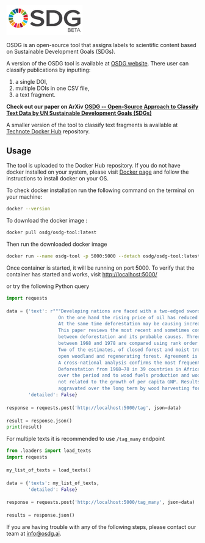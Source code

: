 <img src="/img/OSDG_new.png" alt="OSDG_Logo" width="200"/>

OSDG is an open-source tool that assigns labels to scientific content based on Sustainable Development Goals (SDGs). 

A version of the OSDG tool is available at [OSDG website](https://www.osdg.ai). There user can classify publications by inputting:
1) a single DOI,
2) multiple DOIs in one CSV file,
3) a text fragment.

**Check out our paper on ArXiv [OSDG -- Open-Source Approach to Classify Text Data by UN Sustainable Development Goals (SDGs)](https://arxiv.org/abs/2005.14569)**

A smaller version of the tool to classify text fragments is available at [Technote Docker Hub](https://hub.docker.com/r/osdg/osdg-tool) repository.

## Usage
The tool is uploaded to the Docker Hub repository. If you do not have docker installed on your system, please visit [Docker page](https://docs.docker.com/get-docker/) and follow the instructions to install docker on your OS.

To check docker installation run the following command on the terminal on your machine:
```bash
docker --version
```

To download the docker image :

```bash
docker pull osdg/osdg-tool:latest
```

Then run the downloaded docker image

 ```bash
 docker run --name osdg-tool -p 5000:5000 --detach osdg/osdg-tool:latest
 ```

Once container is started, it will be running on port 5000.
To verify that the container has started and works, visit [http://localhost:5000/](http://localhost:5000/)

or try the following Python query

```python
import requests

data = {'text': r"""Developing nations are faced with a two‐edged sword in the field of energy.
                   On the one hand the rising price of oil has reduced the potential for fossil fuel energy and eroded foreign exchange reserves in oil‐importing countries. 
                   At the same time deforestation may be causing increased prices or shortages of fuels such as fuelwood and charcoal. 
                   This paper reviews the most recent and sometimes controversial estimates of deforestation in developing countries and analyzes the relationship 
                   between deforestation and its probable causes. Three recent estimates of the rate of deforestation in developing countries 
                   between 1968 and 1978 are compared using rank order correlation. 
                   Two of the estimates, of closed forest and moist tropical forest, are in significant agreement but differ from a third estimate that includes 
                   open woodland and regenerating forest. Agreement is strong among all three sources for a restricted group of countries. 
                   A cross‐national analysis confirms the most frequently cited causes of deforestation. 
                   Deforestation from 1968–78 in 39 countries in Africa, Latin America, and Asia is significantly related to the rate of population growth 
                   over the period and to wood fuels production and wood exports in 1968; it is indirectly related to agricultural expansion and 
                   not related to the growth of per capita GNP. Results indicate that in the short term, deforestation is due to population growth and agricultural expansion, 
                   aggravated over the long term by wood harvesting for fuel and export.""",
        'detailed': False}

response = requests.post('http://localhost:5000/tag', json=data)

result = response.json()
print(result)
```

For multiple texts it is recommended to use `/tag_many` endpoint

```python
from .loaders import load_texts
import requests

my_list_of_texts = load_texts()

data = {'texts': my_list_of_texts,
        'detailed': False}

response = requests.post('http://localhost:5000/tag_many', json=data)

results = response.json()
```


If you are having trouble with any of the following steps, please contact our team at [info@osdg.ai](mailto:info@osdg.ai).
